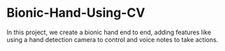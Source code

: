 # Bionic-Hand-Using-CV
In this project, we create a bionic hand end to end, adding features like using a hand detection camera to control and voice notes to take actions.
